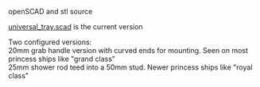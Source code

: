 openSCAD and stl source

[universal_tray.scad](https://github.com/jdodgen/cruise-line-shower-grab-handle-tray/blob/main/src/universal_tray.scad) is the current version 

Two configured versions:    
20mm grab handle version with curved ends for mounting. Seen on most princess ships like "grand class"  
25mm shower rod teed into a 50mm stud. Newer princess ships like "royal class"  


